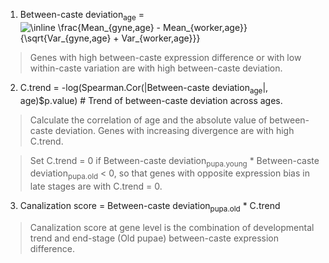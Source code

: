 1. Between-caste deviation<sub>age</sub> = <img src="https://latex.codecogs.com/png.image?\dpi{110}&space;\inline&space;\frac{Mean_{gyne,age}&space;-&space;Mean_{worker,age}}{\sqrt{Var_{gyne,age}&space;&plus;&space;Var_{worker,age}}}" title="\inline \frac{Mean_{gyne,age} - Mean_{worker,age}}{\sqrt{Var_{gyne,age} + Var_{worker,age}}}" />

>Genes with high between-caste expression difference or with low within-caste variation are with high between-caste deviation.

2. C.trend = -log(Spearman.Cor(|Between-caste deviation<sub>age</sub>|, age)$p.value) # Trend of between-caste deviation across ages.

>Calculate the correlation of age and the absolute value of between-caste deviation. Genes with increasing divergence are with high C.trend.

>Set C.trend = 0 if Between-caste deviation<sub>pupa.young</sub> * Between-caste deviation<sub>pupa.old</sub> < 0, so that genes with opposite expression bias in late stages are with C.trend = 0.

3. Canalization score = Between-caste deviation<sub>pupa.old</sub> * C.trend

>Canalization score at gene level is the combination of developmental trend and end-stage (Old pupae) between-caste expression difference.
